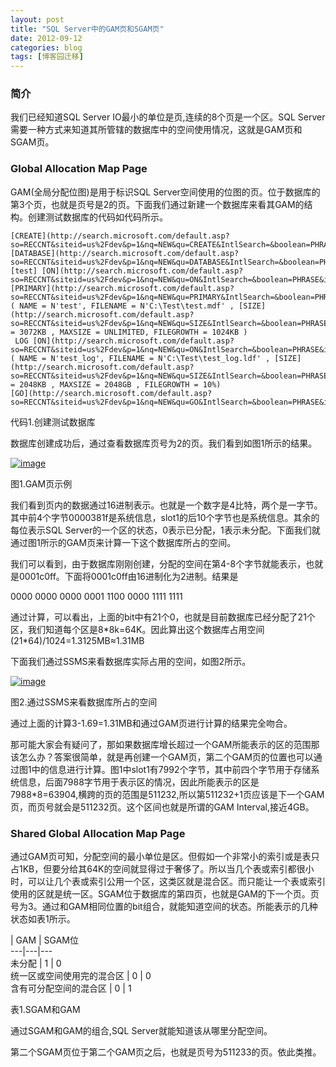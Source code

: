 ```yaml
---
layout: post
title: "SQL Server中的GAM页和SGAM页"
date: 2012-09-12
categories: blog
tags: [博客园迁移]
---
```


###  简介

我们已经知道SQL Server IO最小的单位是页,连续的8个页是一个区。SQL Server需要一种方式来知道其所管辖的数据库中的空间使用情况，这就是GAM页和SGAM页。

### Global Allocation Map Page

GAM\(全局分配位图\)是用于标识SQL Server空间使用的位图的页。位于数据库的第3个页，也就是页号是2的页。下面我们通过新建一个数据库来看其GAM的结构。创建测试数据库的代码如代码所示。
    
    
    [CREATE](http://search.microsoft.com/default.asp?so=RECCNT&siteid=us%2Fdev&p=1&nq=NEW&qu=CREATE&IntlSearch=&boolean=PHRASE&ig=01&i=09&i=99) [DATABASE](http://search.microsoft.com/default.asp?so=RECCNT&siteid=us%2Fdev&p=1&nq=NEW&qu=DATABASE&IntlSearch=&boolean=PHRASE&ig=01&i=09&i=99) [test] [ON](http://search.microsoft.com/default.asp?so=RECCNT&siteid=us%2Fdev&p=1&nq=NEW&qu=ON&IntlSearch=&boolean=PHRASE&ig=01&i=09&i=99)  [PRIMARY](http://search.microsoft.com/default.asp?so=RECCNT&siteid=us%2Fdev&p=1&nq=NEW&qu=PRIMARY&IntlSearch=&boolean=PHRASE&ig=01&i=09&i=99) 
    ( NAME = N'test', FILENAME = N'C:\Test\test.mdf' , [SIZE](http://search.microsoft.com/default.asp?so=RECCNT&siteid=us%2Fdev&p=1&nq=NEW&qu=SIZE&IntlSearch=&boolean=PHRASE&ig=01&i=09&i=99) = 3072KB , MAXSIZE = UNLIMITED, FILEGROWTH = 1024KB )
     LOG [ON](http://search.microsoft.com/default.asp?so=RECCNT&siteid=us%2Fdev&p=1&nq=NEW&qu=ON&IntlSearch=&boolean=PHRASE&ig=01&i=09&i=99) 
    ( NAME = N'test_log', FILENAME = N'C:\Test\test_log.ldf' , [SIZE](http://search.microsoft.com/default.asp?so=RECCNT&siteid=us%2Fdev&p=1&nq=NEW&qu=SIZE&IntlSearch=&boolean=PHRASE&ig=01&i=09&i=99) = 2048KB , MAXSIZE = 2048GB , FILEGROWTH = 10%)
    [GO](http://search.microsoft.com/default.asp?so=RECCNT&siteid=us%2Fdev&p=1&nq=NEW&qu=GO&IntlSearch=&boolean=PHRASE&ig=01&i=09&i=99)

代码1.创建测试数据库

数据库创建成功后，通过查看数据库页号为2的页。我们看到如图1所示的结果。

[![image](https://cdn.jsdelivr.net/gh/careyson/careyson.github.io@main/assets/images/2012-09-12-sql-server-gam-sgam/sql-server-gam-sgam-201209121445244995.png)](http://images.cnblogs.com/cnblogs_com/CareySon/201209/201209121445242454.png)

图1.GAM页示例

我们看到页内的数据通过16进制表示。也就是一个数字是4比特，两个是一字节。其中前4个字节0000381f是系统信息，slot1的后10个字节也是系统信息。其余的每位表示SQL Server的一个区的状态，0表示已分配，1表示未分配。下面我们就通过图1所示的GAM页来计算一下这个数据库所占的空间。

我们可以看到，由于数据库刚刚创建，分配的空间在第4-8个字节就能表示，也就是0001c0ff。下面将0001c0ff由16进制化为2进制。结果是

0000 0000 0000 0001 1100 0000 1111 1111

通过计算，可以看出，上面的bit中有21个0，也就是目前数据库已经分配了21个区，我们知道每个区是8\*8k=64K。因此算出这个数据库占用空间\(21\*64\)/1024=1.3125MB≈1.31MB

下面我们通过SSMS来看数据库实际占用的空间，如图2所示。

[![image](https://cdn.jsdelivr.net/gh/careyson/careyson.github.io@main/assets/images/2012-09-12-sql-server-gam-sgam/sql-server-gam-sgam-201209121445257570.png)](http://images.cnblogs.com/cnblogs_com/CareySon/201209/201209121445259489.png)

图2.通过SSMS来看数据库所占的空间

通过上面的计算3-1.69=1.31MB和通过GAM页进行计算的结果完全吻合。

那可能大家会有疑问了，那如果数据库增长超过一个GAM所能表示的区的范围那该怎么办？答案很简单，就是再创建一个GAM页，第二个GAM页的位置也可以通过图1中的信息进行计算。图1中slot1有7992个字节，其中前四个字节用于存储系统信息，后面7988字节用于表示区的情况，因此所能表示的区是7988\*8=63904,横跨的页的范围是511232,所以第511232+1页应该是下一个GAM页，而页号就会是511232页。这个区间也就是所谓的GAM Interval,接近4GB。

### Shared Global Allocation Map Page

通过GAM页可知，分配空间的最小单位是区。但假如一个非常小的索引或是表只占1KB，但要分给其64K的空间就显得过于奢侈了。所以当几个表或索引都很小时，可以让几个表或索引公用一个区，这类区就是混合区。而只能让一个表或索引使用的区就是统一区。SGAM位于数据库的第四页，也就是GAM的下一个页。页号为3。通过和GAM相同位置的bit组合，就能知道空间的状态。所能表示的几种状态如表1所示。

| GAM | SGAM位  
---|---|---  
未分配 | 1 | 0  
统一区或空间使用完的混合区 | 0 | 0  
含有可分配空间的混合区 | 0 | 1  
  
表1.SGAM和GAM

通过SGAM和GAM的组合,SQL Server就能知道该从哪里分配空间。

第二个SGAM页位于第二个GAM页之后，也就是页号为511233的页。依此类推。
